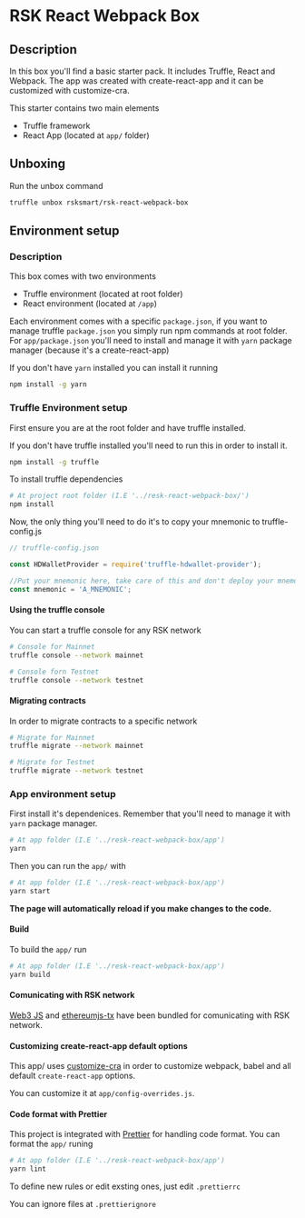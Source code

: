 # RSK React Webpack Box

## Description

In this box you'll find a basic starter pack. It includes Truffle, React and Webpack.
The app was created with create-react-app and it can be customized with customize-cra.

This starter contains two main elements
- Truffle framework 
- React App (located at `app/` folder)

## Unboxing

Run the unbox command

```bash
truffle unbox rsksmart/rsk-react-webpack-box
```

## Environment setup

### Description

This box comes with two environments
- Truffle environment (located at root folder)
- React environment (located at `/app`)

Each environment comes with a specific `package.json`, if you want to manage truffle `package.json` you simply run npm commands at root folder. For `app/package.json` you'll need to install and manage it with `yarn` package manager (because it's a create-react-app)

If you don't have `yarn` installed you can install it running 

```bash
npm install -g yarn
```

### Truffle Environment setup

First ensure you are at the root folder and have truffle installed. 

If you don't have truffle installed you'll need to run this in order to install it.

```bash
npm install -g truffle
```

To install truffle dependencies 

```bash
# At project root folder (I.E '../resk-react-webpack-box/')
npm install
```

Now, the only thing you'll need to do it's to copy your mnemonic to truffle-config.js

```js
// truffle-config.json

const HDWalletProvider = require('truffle-hdwallet-provider');

//Put your mnemonic here, take care of this and don't deploy your mnemonic into production!
const mnemonic = 'A_MNEMONIC';
```

#### Using the truffle console

You can start a truffle console for any RSK network

```bash
# Console for Mainnet
truffle console --network mainnet

# Console forn Testnet
truffle console --network testnet
```

#### Migrating contracts

In order to migrate contracts to a specific network

```bash
# Migrate for Mainnet
truffle migrate --network mainnet

# Migrate for Testnet
truffle migrate --network testnet
```

### App environment setup

First install it's dependenices. Remember that you'll need to manage it with `yarn` package manager.

```bash
# At app folder (I.E '../resk-react-webpack-box/app')
yarn
```

Then you can run the `app/` with

```bash
# At app folder (I.E '../resk-react-webpack-box/app')
yarn start
```

**The page will automatically reload if you make changes to the code.**

#### Build

To build the `app/` run 

```bash
# At app folder (I.E '../resk-react-webpack-box/app')
yarn build
```



#### Comunicating with RSK network

[Web3 JS](https://web3js.readthedocs.io) and [ethereumjs-tx](https://github.com/ethereumjs/ethereumjs-tx) have been bundled for comunicating with RSK network.

#### Customizing create-react-app default options

This app/ uses [customize-cra](https://github.com/arackaf/customize-cra) in order to customize webpack, babel and all default `create-react-app` options. 

You can customize it at `app/config-overrides.js`.

#### Code format with Prettier

This project is integrated with [Prettier](https://prettier.io/) for handling code format. You can format the `app/` runing 

```bash
# At app folder (I.E '../resk-react-webpack-box/app')
yarn lint
```

To define new rules or edit exsting ones, just edit `.prettierrc`

You can ignore files at `.prettierignore`
